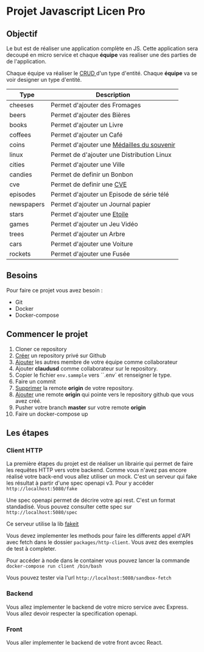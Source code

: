 # Projet Javascript Licen Pro

## Objectif

Le but est de réaliser une application complète en JS. Cette application sera decoupé en micro service et chaque **équipe** vas realiser une des parties de de l'application.

Chaque équipe va réaliser le [CRUD ](https://fr.wikipedia.org/wiki/CRUD) d'un type d'entité. Chaque **équipe** va se voir designer un type d'entité.

| Type | Description |
|-------|-------------|
| cheeses | Permet d'ajouter des Fromages |
| beers | Permet d'ajouter des Bières |
| books | Permet d'ajouter un Livre |
| coffees | Permet d'ajouter un Café |
| coins | Permet d'ajouter une [Médailles du souvenir](https://www.monnaiedeparis.fr/fr/boutique/medailles-souvenirs) |
| linux | Permet de d'ajouter une Distribution Linux |
| cities | Permet d'ajouter une Ville |
| candies | Permet de definir un Bonbon |
| cve | Permet de definir une [CVE](https://fr.wikipedia.org/wiki/Common_Vulnerabilities_and_Exposures) |
| episodes | Permet d'ajouter un Episode de série télé |
| newspapers | Permet d'ajouter un Journal papier |
| stars | Permet d'ajouter une [Etoile](https://fr.wikipedia.org/wiki/%C3%89toile) |
| games | Permet d'ajouter un Jeu Vidéo |
| trees | Permet d'ajouter un Arbre |
| cars | Permet d'ajouter une Voiture |
| rockets | Permet d'ajouter une Fusée |

## Besoins

Pour faire ce projet vous avez besoin : 
* Git
* Docker
* Docker-compose

## Commencer le projet

1) Cloner ce repository
2) [Créer](https://help.github.com/en/github/getting-started-with-github/create-a-repo) un repository privé sur Github
3) [Ajouter](https://help.github.com/en/github/setting-up-and-managing-your-github-user-account/inviting-collaborators-to-a-personal-repository) les autres membre de votre équipe comme collaborateur
4) Ajouter **claudusd** comme collaborateur sur le repository.
5) Copier le fichier ``env.sammple`` vers ``.env` et renseigner le type.
6) Faire un commit
7) [Supprimer](https://help.github.com/en/github/using-git/removing-a-remote) la remote **origin** de votre repository.
8) [Ajouter](https://help.github.com/en/github/using-git/adding-a-remote) une remote **origin** qui pointe vers le repository github que vous avez créé.
9) Pusher votre branch **master** sur votre remote **origin**
10) Faire un docker-compose up

## Les étapes 

### Client HTTP

La première étapes du projet est de réaliser un librairie qui permet de faire les requêtes HTTP vers votre backend. Comme vous n'avez pas encore réalisé votre back-end vous allez utiliser un mock. C'est un serveur qui fake les résultat à partir d'une spec openapi v3. Pour y accéder ``http://localhost:5080/fake``

Une spec openapi permet de décrire votre api rest. C'est un format standadisé. Vous pouvez consulter cette spec sur ``http://localhost:5080/spec``

Ce serveur utilise la lib [fakeit](https://github.com/JustinFeng/fakeit)

Vous devez implementer les methods pour faire les differents appel d'API avec fetch dans le dossier ``packages/http-client``. Vous avez des exemples de test à completer. 

Pour accéder à node dans le container vous pouvez lancer la commande ``docker-compose run client /bin/bash``

Vous pouvez tester via l'url ``http://localhost:5080/sandbox-fetch``

### Backend

Vous allez implementer le backend de votre micro service avec Express. Vous allez devoir respecter la specification openapi.

### Front 

Vous aller implementer le backend de votre front avcec React.
